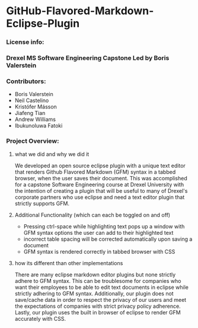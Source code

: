 # GitHub-Flavored-Markdown-Eclipse-Plugin

### License info:

### Drexel MS Software Engineering Capstone Led by Boris Valerstein

### Contributors:
* Boris Valerstein
* Neil Castelino
* Kristófer Másson
* Jiafeng Tian
* Andrew Williams
* Ibukunoluwa Fatoki

### Project Overview:

1. what we did and why we did it

    We developed an open source eclipse plugin with a unique text editor that renders Github Flavored Markdown (GFM)
    syntax in a tabbed browser, when the user saves their document. This was accomplished for a capstone Software
    Engineering course at Drexel University with the intention of creating a plugin that will be useful to many of
    Drexel's corporate partners who use eclipse and need a text editor plugin that strictly supports GFM.

2. Additional Functionality (which can each be toggled on and off)

	* Pressing ctrl-space while highlighting text pops up a window with GFM syntax options the user can add to their
	highlighted text
	* incorrect table spacing will be corrected automatically upon saving a document
	* GFM syntax is rendered correctly in tabbed browser with CSS

3. how its different than other implementations
	
	There are many eclipse markdown editor plugins but none strictly adhere to GFM syntax. This can be troublesome
	for companies who want their employees to be able to edit text documents in eclipse while strictly adhering to
	GFM syntax. Additionally, our plugin does not save/cache data in order to respect the privacy of our users and
	meet the expectations of companies with strict privacy policy adherence. Lastly, our plugin uses the built in 
	browser of eclipse to render GFM accurately with CSS. 
	

